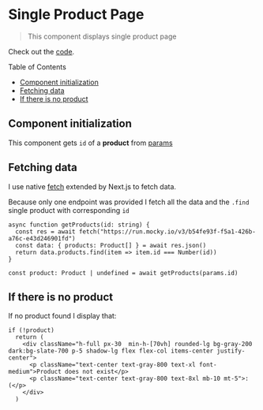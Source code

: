 # Single Product Page

> This component displays single product page

Check out the [code](/src/app/product/[id]/page.tsx).

Table of Contents

- [Component initialization](https://github.com/AndreyPerunov/products-search/blob/main/docs/SingleProductPage.md#component-initialization)
- [Fetching data](https://github.com/AndreyPerunov/products-search/blob/main/docs/SingleProductPage.md#fetching-data)
- [If there is no product](https://github.com/AndreyPerunov/products-search/blob/main/docs/SingleProductPage.md#if-there-is-no-product)

## Component initialization

This component gets `id` of a **product** from [params](https://nextjs.org/docs/app/api-reference/file-conventions/page#searchparams-optional)

## Fetching data

I use native [fetch](https://nextjs.org/docs/app/building-your-application/data-fetching/fetching-caching-and-revalidating#fetching-data-on-the-server-with-fetch) extended by Next.js to fetch data.

Because only one endpoint was provided I fetch all the data and the `.find` single product with corresponding `id`

```
async function getProducts(id: string) {
  const res = await fetch("https://run.mocky.io/v3/b54fe93f-f5a1-426b-a76c-e43d246901fd")
  const data: { products: Product[] } = await res.json()
  return data.products.find(item => item.id === Number(id))
}
```

```
const product: Product | undefined = await getProducts(params.id)
```

## If there is no product

If no product found I display that:

```
if (!product)
  return (
    <div className="h-full px-30  min-h-[70vh] rounded-lg bg-gray-200 dark:bg-slate-700 p-5 shadow-lg flex flex-col items-center justify-center">
      <p className="text-center text-gray-800 text-xl font-medium">Product does not exist</p>
      <p className="text-center text-gray-800 text-8xl mb-10 mt-5">:(</p>
    </div>
  )
```

